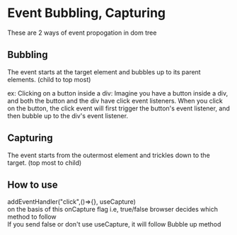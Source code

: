 # Event Bubbling, Capturing

These are 2 ways of event propogation in dom tree

## Bubbling

The event starts at the target element and bubbles up to its parent elements.
(child to top most)

ex: Clicking on a button inside a div: Imagine you have a button inside a div,
and both the button and the div have click event listeners. When you click on
the button, the click event will first trigger the button's event listener,
and then bubble up to the div's event listener.

## Capturing

The event starts from the outermost element and trickles down to the target.
(top most to child)

## How to use

addEventHandler("click",()=>{}, useCapture)
<br>
on the basis of this onCapture flag i.e, true/false browser decides
which method to follow
<br>
If you send false or don't use useCapture,
it will follow Bubble up method
